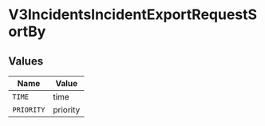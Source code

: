 # V3IncidentsIncidentExportRequestSortBy


## Values

| Name       | Value      |
| ---------- | ---------- |
| `TIME`     | time       |
| `PRIORITY` | priority   |